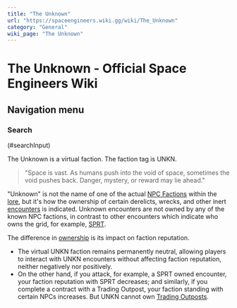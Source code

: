 ```yaml
---
title: "The Unknown"
url: "https://spaceengineers.wiki.gg/wiki/The_Unknown"
category: "General"
wiki_page: "The Unknown"
---
```


# The Unknown - Official Space Engineers Wiki

## Navigation menu

### Search

(#searchInput)

The Unknown is a virtual faction. The faction tag is UNKN.

> "Space is vast. As humans push into the void of space, sometimes the void pushes back. Danger, mystery, or reward may lie ahead."

"Unknown" is not the name of one of the actual [NPC Factions](https://spaceengineers.wiki.gg/wiki/NPC_Factions "NPC Factions") within the [lore](https://spaceengineers.wiki.gg/wiki/Lore "Lore"), but it's how the ownership of certain derelicts, wrecks, and other inert [encounters](https://spaceengineers.wiki.gg/wiki/Encounters "Encounters") is indicated. Unknown encounters are not owned by any of the known NPC factions, in contrast to other encounters which indicate who owns the grid, for example, [SPRT](https://spaceengineers.wiki.gg/wiki/SPRT_Space_Pirates "SPRT Space Pirates").

The difference in [ownership](https://spaceengineers.wiki.gg/wiki/Ownership "Ownership") is its impact on faction reputation.

*   The virtual UNKN faction remains permanently neutral, allowing players to interact with UNKN encounters without affecting faction reputation, neither negatively nor positively.
*   On the other hand, if you attack, for example, a SPRT owned encounter, your faction reputation with SPRT decreases; and similarly, if you complete a contract with a Trading Outpost, your faction standing with certain NPCs increases. But UNKN cannot own [Trading Outposts](https://spaceengineers.wiki.gg/wiki/Trading_Outposts "Trading Outposts").